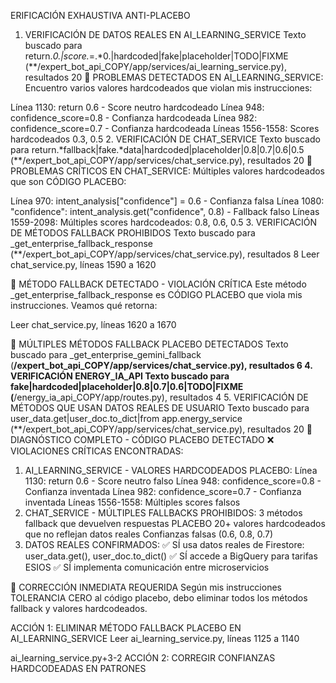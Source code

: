 ERIFICACIÓN EXHAUSTIVA ANTI-PLACEBO

1. VERIFICACIÓN DE DATOS REALES EN AI_LEARNING_SERVICE
   Texto buscado para return._0\.|score._=.\*0\.|hardcoded|fake|placeholder|TODO|FIXME (\*\*/expert_bot_api_COPY/app/services/ai_learning_service.py), resultados 20
   🚨 PROBLEMAS DETECTADOS EN AI_LEARNING_SERVICE:
   Encuentro varios valores hardcodeados que violan mis instrucciones:

Línea 1130: return 0.6 - Score neutro hardcodeado
Línea 948: confidence_score=0.8 - Confianza hardcodeada
Línea 982: confidence_score=0.7 - Confianza hardcodeada
Líneas 1556-1558: Scores hardcodeados 0.3, 0.5 2. VERIFICACIÓN DE CHAT_SERVICE
Texto buscado para return.*fallback|fake.*data|hardcoded|placeholder|0\.8|0\.7|0\.6|0\.5 (\*\*/expert_bot_api_COPY/app/services/chat_service.py), resultados 20
🚨 PROBLEMAS CRÍTICOS EN CHAT_SERVICE:
Múltiples valores hardcodeados que son CÓDIGO PLACEBO:

Línea 970: intent_analysis["confidence"] = 0.6 - Confianza falsa
Línea 1080: "confidence": intent_analysis.get("confidence", 0.8) - Fallback falso
Líneas 1559-2098: Múltiples scores hardcodeados: 0.8, 0.6, 0.5 3. VERIFICACIÓN DE MÉTODOS FALLBACK PROHIBIDOS
Texto buscado para \_get_enterprise_fallback_response (\*\*/expert_bot_api_COPY/app/services/chat_service.py), resultados 8
Leer chat_service.py, líneas 1590 a 1620

🚨 MÉTODO FALLBACK DETECTADO - VIOLACIÓN CRÍTICA
Este método \_get_enterprise_fallback_response es CÓDIGO PLACEBO que viola mis instrucciones. Veamos qué retorna:

Leer chat_service.py, líneas 1620 a 1670

🚨 MÚLTIPLES MÉTODOS FALLBACK PLACEBO DETECTADOS
Texto buscado para \_get_enterprise_gemini_fallback (**/expert_bot_api_COPY/app/services/chat_service.py), resultados 6 4. VERIFICACIÓN ENERGY_IA_API
Texto buscado para fake|hardcoded|placeholder|0\.8|0\.7|0\.6|TODO|FIXME (**/energy_ia_api_COPY/app/routes.py), resultados 4 5. VERIFICACIÓN DE MÉTODOS QUE USAN DATOS REALES DE USUARIO
Texto buscado para user_data.get|user_doc.to_dict|from app.energy_service (\*\*/expert_bot_api_COPY/app/services/chat_service.py), resultados 20
🎯 DIAGNÓSTICO COMPLETO - CÓDIGO PLACEBO DETECTADO
❌ VIOLACIONES CRÍTICAS ENCONTRADAS:

1. AI_LEARNING_SERVICE - VALORES HARDCODEADOS PLACEBO:
   Línea 1130: return 0.6 - Score neutro falso
   Línea 948: confidence_score=0.8 - Confianza inventada
   Línea 982: confidence_score=0.7 - Confianza inventada
   Líneas 1556-1558: Múltiples scores falsos
2. CHAT_SERVICE - MÚLTIPLES FALLBACKS PROHIBIDOS:
   3 métodos fallback que devuelven respuestas PLACEBO
   20+ valores hardcodeados que no reflejan datos reales
   Confianzas falsas (0.6, 0.8, 0.7)
3. DATOS REALES CONFIRMADOS:
   ✅ SÍ usa datos reales de Firestore: user_data.get(), user_doc.to_dict() ✅ SÍ accede a BigQuery para tarifas ESIOS ✅ SÍ implementa comunicación entre microservicios

🔧 CORRECCIÓN INMEDIATA REQUERIDA
Según mis instrucciones TOLERANCIA CERO al código placebo, debo eliminar todos los métodos fallback y valores hardcodeados.

ACCIÓN 1: ELIMINAR MÉTODO FALLBACK PLACEBO EN AI_LEARNING_SERVICE
Leer ai_learning_service.py, líneas 1125 a 1140

ai_learning_service.py+3-2
ACCIÓN 2: CORREGIR CONFIANZAS HARDCODEADAS EN PATRONES
